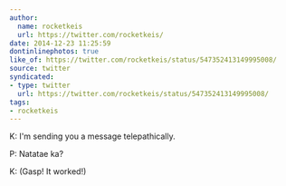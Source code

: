 ```yaml
---
author:
  name: rocketkeis
  url: https://twitter.com/rocketkeis/
date: 2014-12-23 11:25:59
dontinlinephotos: true
like_of: https://twitter.com/rocketkeis/status/547352413149995008/
source: twitter
syndicated:
- type: twitter
  url: https://twitter.com/rocketkeis/status/547352413149995008/
tags:
- rocketkeis
---
```


K: I'm sending you a message telepathically. 

P: Natatae ka? 

K: (Gasp! It worked!)